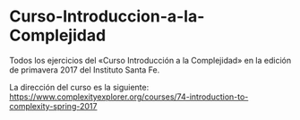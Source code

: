 # Curso-Introduccion-a-la-Complejidad
Todos los ejercicios del «Curso Introducción a la Complejidad» en la edición de primavera 2017 del Instituto Santa Fe.

La dirección del curso es la siguiente: https://www.complexityexplorer.org/courses/74-introduction-to-complexity-spring-2017

